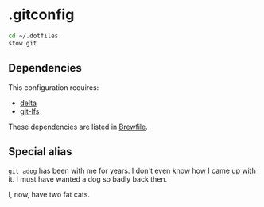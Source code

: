 # .gitconfig

```bash
cd ~/.dotfiles
stow git
```

## Dependencies

This configuration requires:

* [delta](https://github.com/dandavison/delta)
* [git-lfs](https://git-lfs.com/)

These dependencies are listed in [Brewfile](../brew/Brewfile).

## Special alias

`git adog` has been with me for years. I don't even know how I came up with it.
I must have wanted a dog so badly back then.

I, now, have two fat cats.
